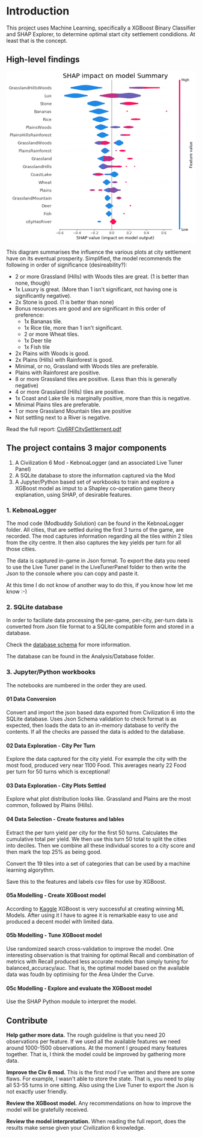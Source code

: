 # Introduction 

This project uses Machine Learning, specifically a XGBoost Binary Classifier and SHAP Explorer, to determine optimal start city settlement condidions. At least that is the concept.

## High-level findings

![SHAP impact on model Summary](/Analysis/Images/SHAP_summary_01.png)

This diagram summarises the influence the various plots at city settlement have on its eventual prosperity. Simplified, the model recommends the following in order of significance (desireability?):

* 2 or more Grassland (Hills) with Woods tiles are great. (1 is better than none, though)
* 1x Luxury is great. (More than 1 isn't significant, not having one is significantly negative).
* 2x Stone is good. (1 is better than none)
* Bonus resources are good and are significant in this order of preference:
  * 1x Bananas tile.
  * 1x Rice tile, more than 1 isn't significant.
  * 2 or more Wheat tiles.
  * 1x Deer tile
  * 1x Fish tile
* 2x Plains with Woods is good.
* 2x Plains (Hills) with Rainforest is good.
* Minimal, or no, Grassland with Woods tiles are preferable.
* Plains with Rainforest are positive.
* 8 or more Grassland tiles are positive. (Less than this is generally negative)
* 4 or more Grassland (Hills) tiles are positive.
* 1x Coast and Lake tile is marginally positive, more than this is negative.
* Minimal Plains tiles are preferable.
* 1 or more Grassland Mountain tiles are positive
* Not settling next to a River is negative.

Read the full report: [Civ6RFCitySettlement.pdf](Civ6RFCitySettlement.pdf)

## The project contains 3 major components

1. A Civilization 6 Mod - KebnoaLogger (and an associated Live Tuner Panel)
2. A SQLite database to store the information captured via the Mod
3. A Jupyter/Python based set of workbooks to train and explore a XGBoost model as imput to a Shapley co-operation game theory explanation, using SHAP, of desirable features.

### 1. KebnoaLogger

The mod code (Modbuddy Solution) can be found in the KebnoaLogger folder. All cities, that are settled during the first 3 turns of the game, are recorded. The mod captures information regarding all the tiles within 2 tiles from the city centre. It then also captures the key yields per turn for all those cities.

The data is captured in-game in Json format. To export the data you need to use the Live Tuner panel in the LiveTunerPanel folder to then write the Json to the console where you can copy and paste it.

At this time I do not know of another way to do this, if you know how let me know :-)

### 2. SQLite database

In order to faciliate data processing the per-game, per-city, per-turn data is converted from Json file format to a SQLite compatible form and stored in a database.

Check the [database schema](DatabaseDesign/Civ6CitySettlementDataModel_04.pdf) for more information.

The database can be found in the Analysis/Database folder.

### 3. Jupyter/Python workbooks

The notebooks are numbered in the order they are used.

#### 01 Data Conversion

Convert and import the json based data exported from Civilization 6 into the SQLite database. Uses Json Schema validation to check format is as expected, then loads the data to an in-memory database to verify the contents. If all the checks are passed the data is added to the database.

#### 02 Data Exploration - City Per Turn

Explore the data captured for the city yield. For example the city with the most food, produced very near 1100 Food. This averages nearly 22 Food per turn for 50 turns which is exceptional!

#### 03 Data Exploration - City Plots Settled

Explore what plot distribution looks like. Grassland and Plains are the most common, followed by Plains (Hills).

#### 04 Data Selection - Create features and lables

Extract the per turn yield per city for the first 50 turns. Calculates the cumulative total per yield. We then use this turn 50 total to split the cities into deciles. Then we combine all these individual scores to a city score and then mark the top 25% as being good.

Convert the 19 tiles into a set of categories that can be used by a machine learning algorythm.

Save this to the features and labels csv files for use by XGBoost.

#### 05a Modelling - Create XGBoost model

According to [Kaggle](https://www.kaggle.com/) XGBoost is very successful at creating winning ML Models. After using it I have to agree it is remarkable easy to use and produced a decent model with limited data.

#### 05b Modelling - Tune XGBoost model

Use randomized search cross-validation to improve the model. One interesting observation is that training for optimal Recall and combination of metrics with Recall produced less accurate models than simply tuning for balanced_accuracy/auc. That is, the optimal model based on the available data was foudn by optimising for the Area Under the Curve.

#### 05c Modelling - Explore and evaluate the XGBoost model

Use the SHAP Python module to interpret the model.

## Contribute

**Help gather more data.** The rough guideline is that you need 20 observations per feature. If we used all the available features we need around 1000-1500 observations. At the moment I grouped many features together. That is, I think the model could be improved by gathering more data.

**Improve the Civ 6 mod.** This is the first mod I've written and there are some flaws. For example, I wasn't able to store the state. That is, you need to play all 53-55 turns in one sitting. Also using the Live Tuner to export the Json is not exactly user friendly.

**Review the XGBoost model.** Any recommendations on how to improve the model will be gratefully received.

**Review the model interpretation.** When reading the full report, does the results make sense given your Civilization 6 knowledge.
